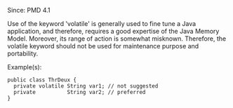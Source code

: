 Since: PMD 4.1

Use of the keyword 'volatile' is generally used to fine tune a Java application, and therefore, requires
a good expertise of the Java Memory Model. Moreover, its range of action is somewhat misknown. Therefore,
the volatile keyword should not be used for maintenance purpose and portability.

Example(s):
```
public class ThrDeux {
  private volatile String var1;	// not suggested
  private          String var2;	// preferred
}
```
